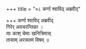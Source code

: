 +++
title = "०८ कर्णा श्वाविद् अब्रवीद्"

+++
कर्णा श्वाविद् अब्रवीद्  
गिरेर् अवचरन्तिका ।  
याः काश् चेमाः खनित्रिमास्  
तासाम् अरसतमं विषम् ॥